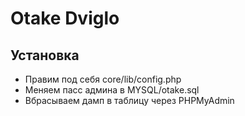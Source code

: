 #	Otake Dviglo

##	Установка
*	Правим под себя core/lib/config.php
*	Меняем пасс админа в MYSQL/otake.sql
*	Вбрасываем дамп в таблицу через PHPMyAdmin